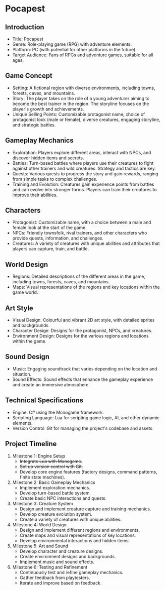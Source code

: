 # Pocapest

## Introduction
- Title: Pocapest
- Genre: Role-playing game (RPG) with adventure elements.
- Platform: PC (with potential for other platforms in the future)
- Target Audience: Fans of RPGs and adventure games, suitable for all ages.

## Game Concept
- Setting: A fictional region with diverse environments, including towns, forests, caves, and mountains.
- Story: The player takes on the role of a young adventurer aiming to become the best trainer in the region. The storyline focuses on the player's growth and achievements.
- Unique Selling Points: Customizable protagonist name, choice of protagonist look (male or female), diverse creatures, engaging storyline, and strategic battles.

## Gameplay Mechanics
- Exploration: Players explore different areas, interact with NPCs, and discover hidden items and secrets.
- Battles: Turn-based battles where players use their creatures to fight against other trainers and wild creatures. Strategy and tactics are key.
- Quests: Various quests to progress the story and gain rewards, ranging from simple tasks to complex challenges.
- Training and Evolution: Creatures gain experience points from battles and can evolve into stronger forms. Players can train their creatures to improve their abilities.

## Characters
- Protagonist: Customizable name, with a choice between a male and female look at the start of the game.
- NPCs: Friendly townsfolk, rival trainers, and other characters who provide quests, information, and challenges.
- Creatures: A variety of creatures with unique abilities and attributes that players can capture, train, and battle.
  
## World Design
- Regions: Detailed descriptions of the different areas in the game, including towns, forests, caves, and mountains.
- Maps: Visual representations of the regions and key locations within the game world.

## Art Style
- Visual Design: Colourful and vibrant 2D art style, with detailed sprites and backgrounds.
- Character Design: Designs for the protagonist, NPCs, and creatures.
- Environment Design: Designs for the various regions and locations within the game.

## Sound Design
- Music: Engaging soundtrack that varies depending on the location and situation.
- Sound Effects: Sound effects that enhance the gameplay experience and create an immersive atmosphere.

## Technical Specifications
- Engine: C# using the Monogame framework.
- Scripting Language: Lua for scripting game logic, AI, and other dynamic elements.
- Version Control: Git for managing the project's codebase and assets.

## Project Timeline
1. Milestone 1: Engine Setup
    - ~~Integrate Lua with Monogame.~~
    - ~~Set up version control with Git.~~
    - Develop core engine features (factory designs, command patterns, finite state machines).
2. Milestone 2: Basic Gameplay Mechanics
    - Implement exploration mechanics.
    - Develop turn-based battle system.
    - Create basic NPC interactions and quests.
3. Milestone 3: Creature System
    - Design and implement creature capture and training mechanics.
    - Develop creature evolution system.
    - Create a variety of creatures with unique abilities.
4. Milestone 4: World Design
    - Design and implement different regions and environments.
    - Create maps and visual representations of key locations.
    - Develop environmental interactions and hidden items.
5. Milestone 5: Art and Sound
    - Develop character and creature designs.
    - Create environment designs and backgrounds.
    - Implement music and sound effects.
6. Milestone 6: Testing and Refinement
    - Continuously test and refine gameplay mechanics.
    - Gather feedback from playtesters.
    - Iterate and improve based on feedback.
